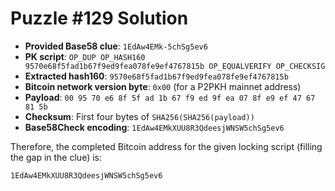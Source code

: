 # Puzzle #129 Solution

- **Provided Base58 clue**: `1EdAw4EMk-5chSg5ev6`
- **PK script**: `OP_DUP OP_HASH160 9570e68f5fad1b67f9ed9fea078fe9ef4767815b OP_EQUALVERIFY OP_CHECKSIG`
- **Extracted hash160**: `9570e68f5fad1b67f9ed9fea078fe9ef4767815b`
- **Bitcoin network version byte**: `0x00` (for a P2PKH mainnet address)
- **Payload**: `00 95 70 e6 8f 5f ad 1b 67 f9 ed 9f ea 07 8f e9 ef 47 67 81 5b`
- **Checksum**: First four bytes of `SHA256(SHA256(payload))`
- **Base58Check encoding**: `1EdAw4EMkXUU8R3QdeesjWNSW5chSg5ev6`

Therefore, the completed Bitcoin address for the given locking script (filling the gap in the clue) is:

```
1EdAw4EMkXUU8R3QdeesjWNSW5chSg5ev6
```
